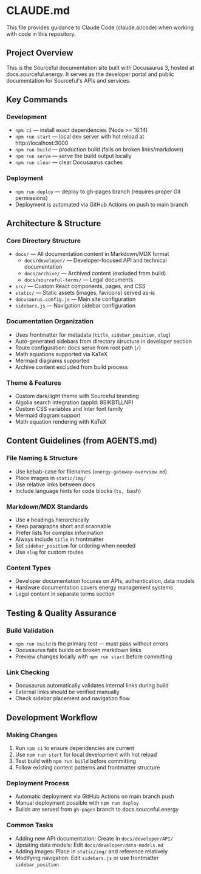 # CLAUDE.md

This file provides guidance to Claude Code (claude.ai/code) when working with code in this repository.

## Project Overview

This is the Sourceful documentation site built with Docusaurus 3, hosted at docs.sourceful.energy. It serves as the developer portal and public documentation for Sourceful's APIs and services.

## Key Commands

### Development
- `npm ci` — install exact dependencies (Node >= 16.14)
- `npm run start` — local dev server with hot reload at http://localhost:3000
- `npm run build` — production build (fails on broken links/markdown)
- `npm run serve` — serve the build output locally
- `npm run clear` — clear Docusaurus caches

### Deployment
- `npm run deploy` — deploy to gh-pages branch (requires proper Git permissions)
- Deployment is automated via GitHub Actions on push to main branch

## Architecture & Structure

### Core Directory Structure
- `docs/` — All documentation content in Markdown/MDX format
  - `docs/developer/` — Developer-focused API and technical documentation
  - `docs/archive/` — Archived content (excluded from build)
  - `docs/sourceful-terms/` — Legal documents
- `src/` — Custom React components, pages, and CSS
- `static/` — Static assets (images, favicons) served as-is
- `docusaurus.config.js` — Main site configuration
- `sidebars.js` — Navigation sidebar configuration

### Documentation Organization
- Uses frontmatter for metadata (`title`, `sidebar_position`, `slug`)
- Auto-generated sidebars from directory structure in developer section
- Route configuration: docs serve from root path (`/`)
- Math equations supported via KaTeX
- Mermaid diagrams supported
- Archive content excluded from build process

### Theme & Features
- Custom dark/light theme with Sourceful branding
- Algolia search integration (appId: 8SIKBTLLNP)
- Custom CSS variables and Inter font family
- Mermaid diagram support
- Math equation rendering with KaTeX

## Content Guidelines (from AGENTS.md)

### File Naming & Structure
- Use kebab-case for filenames (`energy-gateway-overview.md`)
- Place images in `static/img/`
- Use relative links between docs
- Include language hints for code blocks (```ts, ```bash)

### Markdown/MDX Standards
- Use `#` headings hierarchically
- Keep paragraphs short and scannable
- Prefer lists for complex information
- Always include `title` in frontmatter
- Set `sidebar_position` for ordering when needed
- Use `slug` for custom routes

### Content Types
- Developer documentation focuses on APIs, authentication, data models
- Hardware documentation covers energy management systems
- Legal content in separate terms section

## Testing & Quality Assurance

### Build Validation
- `npm run build` is the primary test — must pass without errors
- Docusaurus fails builds on broken markdown links
- Preview changes locally with `npm run start` before committing

### Link Checking
- Docusaurus automatically validates internal links during build
- External links should be verified manually
- Check sidebar placement and navigation flow

## Development Workflow

### Making Changes
1. Run `npm ci` to ensure dependencies are current
2. Use `npm run start` for local development with hot reload
3. Test build with `npm run build` before committing
4. Follow existing content patterns and frontmatter structure

### Deployment Process
- Automatic deployment via GitHub Actions on main branch push
- Manual deployment possible with `npm run deploy`
- Builds are served from `gh-pages` branch to docs.sourceful.energy

### Common Tasks
- Adding new API documentation: Create in `docs/developer/API/`
- Updating data models: Edit `docs/developer/data-models.md`
- Adding images: Place in `static/img/` and reference relatively
- Modifying navigation: Edit `sidebars.js` or use frontmatter `sidebar_position`